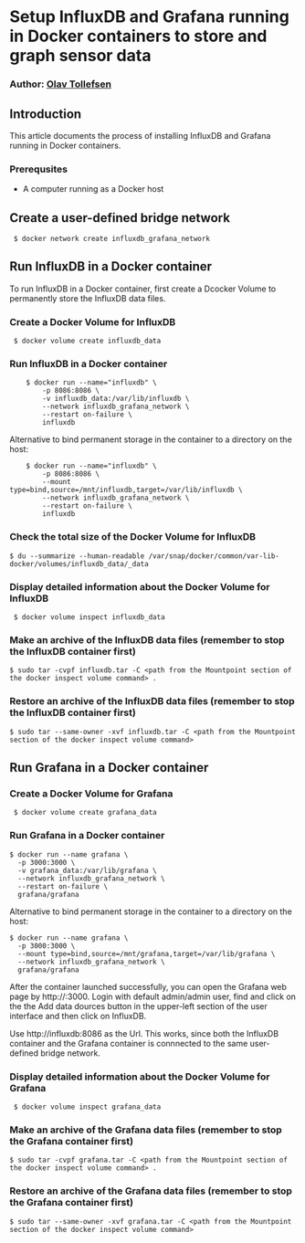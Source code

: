 # Setup InfluxDB and Grafana running in Docker containers to store and graph sensor data 
### Author: [Olav Tollefsen](https://www.linkedin.com/in/olavtollefsen/)

## Introduction

This article documents the process of installing InfluxDB and Grafana running in Docker containers.

### Prerequsites

- A computer running as a Docker host

## Create a user-defined bridge network
```
 $ docker network create influxdb_grafana_network
```

## Run InfluxDB in a Docker container

To run InfluxDB in a Docker container, first create a Dcocker Volume to permanently store the InfluxDB data files.

### Create a Docker Volume for InfluxDB

```
 $ docker volume create influxdb_data
```

### Run InfluxDB in a Docker container

```
    $ docker run --name="influxdb" \
        -p 8086:8086 \
        -v influxdb_data:/var/lib/influxdb \
        --network influxdb_grafana_network \
        --restart on-failure \
        influxdb
```

Alternative to bind permanent storage in the container to a directory on the host:

```
    $ docker run --name="influxdb" \
        -p 8086:8086 \
        --mount type=bind,source=/mnt/influxdb,target=/var/lib/influxdb \
        --network influxdb_grafana_network \
        --restart on-failure \
        influxdb
```

### Check the total size of the Docker Volume for InfluxDB

```
$ du --summarize --human-readable /var/snap/docker/common/var-lib-docker/volumes/influxdb_data/_data
```

### Display detailed information about the Docker Volume for InfluxDB

```
 $ docker volume inspect influxdb_data
```

### Make an archive of the InfluxDB data files (remember to stop the InfluxDB container first)

```
$ sudo tar -cvpf influxdb.tar -C <path from the Mountpoint section of the docker inspect volume command> .
```

### Restore an archive of the InfluxDB data files (remember to stop the InfluxDB container first)

```
$ sudo tar --same-owner -xvf influxdb.tar -C <path from the Mountpoint section of the docker inspect volume command>
```

## Run Grafana in a Docker container

### Create a Docker Volume for Grafana

```
 $ docker volume create grafana_data
```

### Run Grafana in a Docker container

```
$ docker run --name grafana \
  -p 3000:3000 \
  -v grafana_data:/var/lib/grafana \
  --network influxdb_grafana_network \
  --restart on-failure \
  grafana/grafana
```

Alternative to bind permanent storage in the container to a directory on the host:

```
$ docker run --name grafana \
  -p 3000:3000 \
  --mount type=bind,source=/mnt/grafana,target=/var/lib/grafana \
  --network influxdb_grafana_network \
  grafana/grafana
```

After the container launched successfully, you can open the Grafana web page by http://<Ip address of Docker host>:3000. Login with default admin/admin user, find and click on the the Add data dources button in the upper-left section of the user interface and then click on InfluxDB.

Use http://influxdb:8086 as the Url. This works, since both the InfluxDB container and the Grafana container is connnected to the same user-defined bridge network.

### Display detailed information about the Docker Volume for Grafana

```
 $ docker volume inspect grafana_data
```

### Make an archive of the Grafana data files (remember to stop the Grafana container first)

```
$ sudo tar -cvpf grafana.tar -C <path from the Mountpoint section of the docker inspect volume command> .
```

### Restore an archive of the Grafana data files (remember to stop the Grafana container first)

```
$ sudo tar --same-owner -xvf grafana.tar -C <path from the Mountpoint section of the docker inspect volume command> 
```

